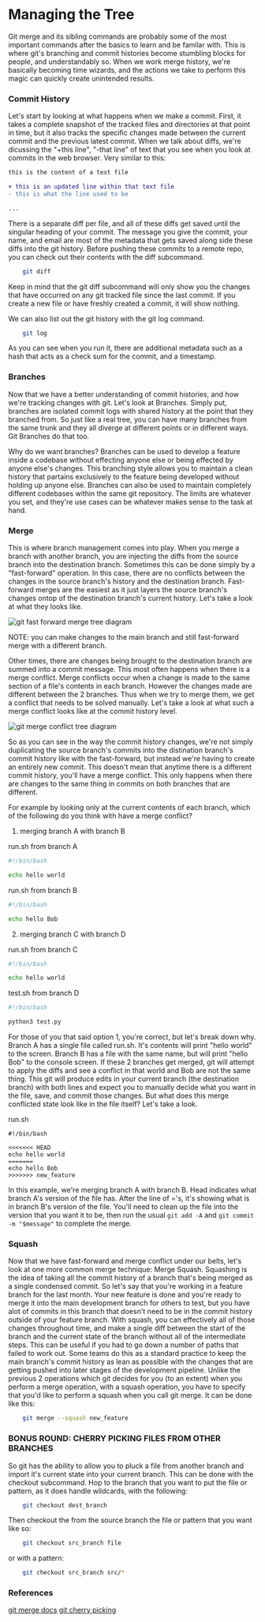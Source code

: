 # Managing the Tree

Git merge and its sibling commands are probably some of the most important commands after the basics to learn and be familar with.
This is where git's branching and commit histories become stumbling blocks for people, and understandably so.
When we work merge history, we're basically becoming time wizards, and the actions we take to perform this magic can quickly create unintended results.

### Commit History

Let's start by looking at what happens when we make a commit.
First, it takes a complete snapshot of the tracked files and directories at that point in time, but it also tracks the specific changes made between the current commit and the previous latest commit.
When we talk about diffs, we're dicussing the "+this line", "-that line" of text that you see when you look at commits in the web browser.
Very similar to this:

```diff
this is the content of a text file

+ this is an updated line within that text file
- this is what the line used to be

...
```

There is a separate diff per file, and all of these diffs get saved until the singular heading of your commit.
The message you give the commit, your name, and email are most of the metadata that gets saved along side these diffs into the git history.
Before pushing these commits to a remote repo, you can check out their contents with the diff subcommand.

```bash
	git diff
```

Keep in mind that the git diff subcommand will only show you the changes that have occurred on any git tracked file since the last commit.
If you create a new file or have freshly created a commit, it will show nothing.

We can also list out the git history with the git log command.

```bash
	git log
```

As you can see when you run it, there are additional metadata such as a hash that acts as a check sum for the commit, and a timestamp.


### Branches

Now that we have a better understanding of commit histories, and how we're tracking changes with git.
Let's look at Branches.
Simply put, branches are isolated commit logs with shared history at the point that they branched from.
So just like a real tree, you can have many branches from the same trunk and they all diverge at different points or in different ways.
Git Branches do that too.

Why do we want branches?
Branches can be used to develop a feature inside a codebase without effecting anyone else or being effected by anyone else's changes.
This branching style allows you to maintain a clean history that partains exclusively to the feature being developed without holding up anyone else.
Branches can also be used to maintain completely different codebases within the same git repository.
The limits are whatever you set, and they're use cases can be whatever makes sense to the task at hand.


### Merge

This is where branch management comes into play.
When you merge a branch with another branch, you are injecting the diffs from the source branch into the destination branch.
Sometimes this can be done simply by a "fast-forward" operation.
In this case, there are no conflicts between the changes in the source branch's history and the destination branch.
Fast-forward merges are the easiest as it just layers the source branch's changes ontop of the destination branch's current history.
Let's take a look at what they looks like.

![git fast forward merge tree diagram](/assets/images/git_fast_forward_merge_tree.png)

NOTE: you can make changes to the main branch and still fast-forward merge with a different branch.

Other times, there are changes being brought to the destination branch are summed into a commit message.
This most often happens when there is a merge conflict.
Merge conflicts occur when a change is made to the same section of a file's contents in each branch.
However the changes made are different between the 2 branches.
Thus when we try to merge them, we get a conflict that needs to be solved manually.
Let's take a look at what such a merge conflict looks like at the commit history level.

![git merge conflict tree diagram](/assets/images/git_merge_conflict_tree.png)

So as you can see in the way the commit history changes, we're not simply duplicating the source branch's commits into the distination branch's commit history like with the fast-forward, but instead we're having to create an entirely new commit.
This doesn't mean that anytime there is a different commit history, you'll have a merge conflict.
This only happens when there are changes to the same thing in commits on both branches that are different.

For example by looking only at the current contents of each branch, which of the following do you think with have a merge conflict?

1. merging branch A with branch B

run.sh from branch A
```bash
#!/bin/bash

echo hello world
```

run.sh from branch B
```bash
#!/bin/bash

echo hello Bob
```

2. merging branch C with branch D

run.sh from branch C
```bash
#!/bin/bash

echo hello world
```

test.sh from branch D
```bash
#!/bin/bash

python3 test.py
```

For those of you that said option 1, you're correct, but let's break down why.
Branch A has a single file called run.sh.
It's contents will print "hello world" to the screen.
Branch B has a file with the same name, but will print "hello Bob" to the console screen.
If these 2 branches get merged, git will attempt to apply the diffs and see a conflict in that world and Bob are not the same thing.
This git will produce edits in your current branch (the destination branch) with both lines and expect you to manually decide what you want in the file, save, and commit those changes.
But what does this merge conflicted state look like in the file itself?
Let's take a look.

run.sh
```
#!/bin/bash

<<<<<<< HEAD
echo hello world
=======
echo hello Bob
>>>>>>> new_feature

```

In this example, we're merging branch A with branch B.
Head indicates what branch A's version of the file has.
After the line of ='s, it's showing what is in branch B's version of the file.
You'll need to clean up the file into the version that you want it to be, then run the usual ```git add -A``` and ```git commit -m "$message"``` to complete the merge.


### Squash

Now that we have fast-forward and merge conflict under our belts, let's look at one more common merge technique: Merge Squash.
Squashing is the idea of taking all the commit history of a branch that's being merged as a single condensed commit.
So let's say that you're working in a feature branch for the last month.
Your new feature is done and you're ready to merge it into the main development branch for others to test, but you have alot of commits in this branch that doesn't need to be in the commit history outside of your feature branch.
With squash, you can effectively all of those changes throughout time, and make a single diff between the start of the branch and the current state of the branch without all of the intermediate steps.
This can be useful if you had to go down a number of paths that failed to work out.
Some teams do this as a standard practice to keep the main branch's commit history as lean as possible with the changes that are getting pushed into later stages of the development pipeline.
Unlike the previous 2 operations which git decides for you (to an extent) when you perform a merge operation, with a squash operation, you have to specify that you'd like to perform a squash when you call git merge.
It can be done like this:

```bash
	git merge --squash new_feature
```

### BONUS ROUND: CHERRY PICKING FILES FROM OTHER BRANCHES

So git has the ability to allow you to pluck a file from another branch and import it's current state into your current branch.
This can be done with the checkout subcommand.
Hop to the branch that you want to put the file or pattern, as it does handle wildcards, with the following:

```bash
	git checkout dest_branch
```

Then checkout the from the source branch the file or pattern that you want like so:

```bash
	git checkout src_branch file
```

or with a pattern:

```bash
	git checkout src_branch src/*
```

### References

[git merge docs](https://git-scm.com/docs/git-merge)
[git cherry picking](https://www.30secondsofcode.org/git/s/copy-file-from-branch/)
